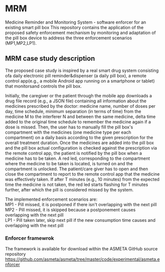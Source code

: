 # MRM
Medicine Reminder and Monitoring System - software enforcer for an existing smart pill box
This repository contains the application of the proposed safety enforcement mechanism by monitoring and adaptation of the pill box device to address the three enforcement scenarios (MP1,MP2,LP1).

## MRM case study description
The proposed case study is inspired by a real smart drug system consisting ofa daily electronic pill reminder&dispenser (a daily pill box), a remote control app(e.g., a mobile Android app running on a smartphone or tablet) that monitorsand controls the pill box. 

Initially, the caregiver or the patient through the mobile app downloads a drug file record (e.g., a JSON file) containing all information about the medicines prescribed by the doctor: medicine name, number of doses per day, time schedule, minimum separation (in terms of time) from the medicine M to the interferer N and between the same medicine, delta time added to the original time schedule to remember the medicine again if a dose is missed. Then, the user has to manually fill the pill box's compartment with the medicines (one medicine type per each compartment) on a daily basis according to the given prescription for the overall treatment duration.
Once the medicines are added into the pill box and the pill box actual configuration is checked against the prescription via the remote control app, the patient is notified by the pill box when a medicine has to be taken. A red led, corresponding to the compartment where the medicine to be taken is located, is turned on and the compartment is unlocked. The patient/care giver has to open and then close the compartment to report to the remote control app that the medicine was effectively taken. If after T minutes (e.g., 10 minutes) from the expected time the medicine is not taken, the red led starts flashing for T minutes further, after which the pill is considered missed by the system. 

The implemented enforcement scenarios are:  
MP1 - Pill missed, it is postponed if there isn't overlapping with the next pill  
MP2 - Pill missed, it is skipped because a postponement causes overlapping with the next pill  
LP1 - Pill taken later, skip next pill if the new consumption time causes and overlapping with the next pill 

### Enforcer framewrok
The framework is available for download within the ASMETA GitHub source repository https://github.com/asmeta/asmeta/tree/master/code/experimental/asmeta.enforcer 
